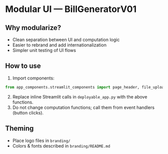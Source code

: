 # Modular UI — BillGeneratorV01

## Why modularize?
- Clean separation between UI and computation logic
- Easier to rebrand and add internationalization
- Simpler unit testing of UI flows

## How to use
1. Import components:
```py
from app_components.streamlit_components import page_header, file_uploader, run_button, status_message, outputs_list
```

2. Replace inline Streamlit calls in `deployable_app.py` with the above functions.
3. Do not change computation functions; call them from event handlers (button clicks).

## Theming

* Place logo files in `branding/`
* Colors & fonts described in `branding/README.md`
